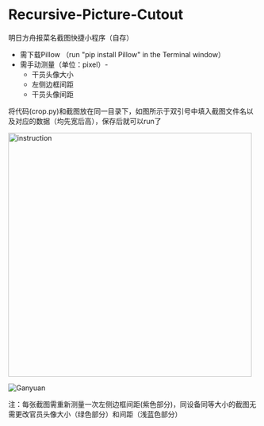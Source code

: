 # Recursive-Picture-Cutout
明日方舟报菜名截图快捷小程序（自存）

- 需下载Pillow （run "pip install Pillow" in the Terminal window）
- 需手动测量（单位：pixel）-
  - 干员头像大小 
  - 左侧边框间距 
  - 干员头像间距 

将代码(crop.py)和截图放在同一目录下，如图所示于双引号中填入截图文件名以及对应的数据（均先宽后高），保存后就可以run了

<img width="491" alt="instruction" src="https://github.com/user-attachments/assets/c3195a0d-61d5-48f6-9ae9-b48cfc9db7c2">

![Ganyuan](https://github.com/user-attachments/assets/7c0a13ee-4693-44db-b855-70983cc7cd81)

注：每张截图需重新测量一次左侧边框间距(紫色部分)，同设备同等大小的截图无需更改官员头像大小（绿色部分）和间距（浅蓝色部分）
